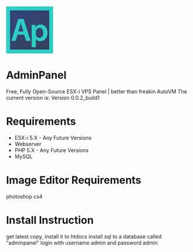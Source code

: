 ![Logo](https://github.com/floatvps/AdminPanel/raw/master/MiniLogo.jpg)
# AdminPanel
Free, Fully Open-Source ESX-i VPS Panel | better than freakin AutoVM
The current version is:  Version 0.0.2_build1
# Requirements
- ESX-i 5.X - Any Future Versions
- Webserver
- PHP 5.X - Any Future Versions
- MySQL
# Image Editor Requirements
photoshop cs4
# Install Instruction
get latest copy, install it to htdocs
install sql to a database called "adminpanel"
login with username admin and password admin
